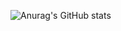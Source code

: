 
![Anurag's GitHub stats](https://github-readme-stats.vercel.app/api?username=IcaroM-CdC&show_icons=true&theme=dracula)
